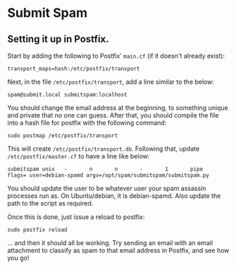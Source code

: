 # Submit Spam

## Setting it up in Postfix.

Start by adding the following to Postfix' `main.cf` (if it doesn't already exist):

    transport_maps=hash:/etc/postfix/transport

Next, in the file `/etc/postfix/transport`, add a line similar to the below:

    spam@submit.local submitspam:localhost

You should change the email address at the beginning, to something unique and private that no one can guess.
After that, you should compile the file into a hash file for postfix with the following command:

    sudo postmap /etc/postfix/transport

This will create `/etc/postfix/transport.db`. 
Following that, update `/etc/postfix/master.cf` to have a line like below:

    submitspam unix   -       n       n       -       1       pipe
    flags= user=debian-spamd argv=/opt/spam/submitspam/submitspam.py

You should update the user to be whatever user your spam assassin processes run as. On Ubuntu/debian, it is debian-spamd.
Also update the path to the script as required.

Once this is done, just issue a reload to postfix:

    sudo postfix reload

... and then it should all be working. Try sending an email with an email attachment to classify as spam to that email address in Postfix, and see how you go!
